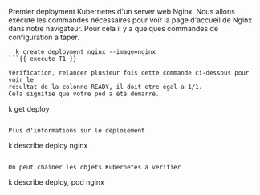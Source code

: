 
Premier deployment Kubernetes d'un server web Nginx.
Nous allons exécute les commandes nécessaires pour voir la page 
d'accueil de Nginx dans notre navigateur. 
Pour cela il y a quelques commandes de configuration a taper.
```
  k create deployment nginx --image=nginx
```{{ execute T1 }}

Vérification, relancer plusieur fois cette commande ci-dessous pour voir le 
résultat de la colonne READY, il doit etre égal a 1/1. 
Cela signifie que votre pod a été demarré. 
```
  k get deploy
```{{ execute T1 }}

Plus d'informations sur le déploiement
```
  k describe deploy nginx 
```{{ execute T1 }}

On peut chainer les objets Kubernetes a verifier
```
k describe deploy, pod  nginx
```{{ execute T1 }}

